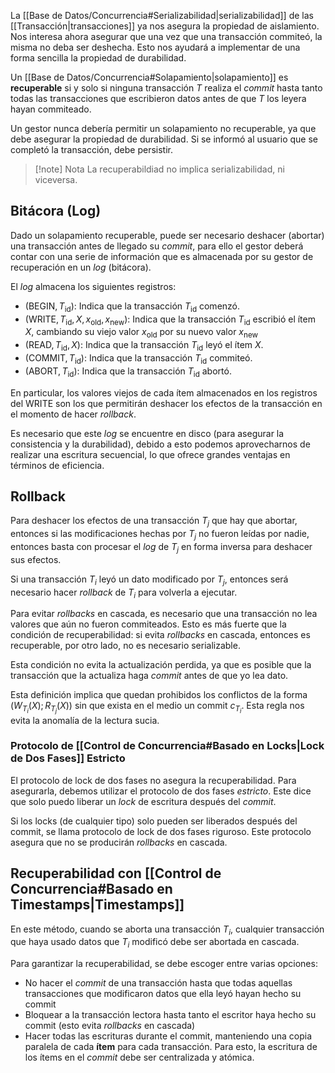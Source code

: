 La [[Base de Datos/Concurrencia#Serializabilidad|serializabilidad]] de las [[Transacción|transacciones]] ya nos asegura la propiedad de aislamiento. Nos interesa ahora asegurar que una vez que una transacción commiteó, la misma no deba ser deshecha. Esto nos ayudará a implementar de una forma sencilla la propiedad de durabilidad.

Un [[Base de Datos/Concurrencia#Solapamiento|solapamiento]] es **recuperable** si y solo si ninguna transacción $T$ realiza el *commit* hasta tanto todas las transacciones que escribieron datos antes de que $T$ los leyera hayan commiteado.

Un gestor nunca debería permitir un solapamiento no recuperable, ya que debe asegurar la propiedad de durabilidad. Si se informó al usuario que se completó la transacción, debe persistir.

> [!note] Nota
> La recuperabildiad no implica serializabilidad, ni viceversa.

## Bitácora (Log)

Dado un solapamiento recuperable, puede ser necesario deshacer (abortar) una transacción antes de llegado su *commit*, para ello el gestor deberá contar con una serie de información que es almacenada por su gestor de recuperación en un *log* (bitácora).

El *log* almacena los siguientes registros:

- $(\text{BEGIN}, T_{\text{id}}):$ Indica que la transacción $T_\text{id}$ comenzó.
- $(\text{WRITE}, T_\text{id}, X, x_\text{old}, x_\text{new}):$ Indica que la transacción $T_\text{id}$ escribió el ítem $X$, cambiando su viejo valor $x_\text{old}$ por su nuevo valor $x_\text{new}$
- $(\text{READ}, T_\text{id}, X):$ Indica que la transacción $T_\text{id}$ leyó el ítem $X$.
- $(\text{COMMIT}, T_\text{id}):$ Indica que la transacción $T_\text{id}$ commiteó.
- $(\text{ABORT}, T_\text{id}):$ Indica que la transacción $T_\text{id}$ abortó.

En particular, los valores viejos de cada ítem almacenados en los registros del $\text{WRITE}$ son los que permitirán deshacer los efectos de la transacción en el momento de hacer *rollback*.

Es necesario que este *log* se encuentre en disco (para asegurar la consistencia y la durabilidad), debido a esto podemos aprovecharnos de realizar una escritura secuencial, lo que ofrece grandes ventajas en términos de eficiencia.

## Rollback

Para deshacer los efectos de una transacción $T_j$ que hay que abortar, entonces si las modificaciones hechas por $T_j$ no fueron leídas por nadie, entonces basta con procesar el *log* de $T_j$ en forma inversa para deshacer sus efectos.

Si una transacción $T_i$ leyó un dato modificado por $T_j$, entonces será necesario hacer *rollback* de $T_i$ para volverla a ejecutar.

Para evitar *rollbacks* en cascada, es necesario que una transacción no lea valores que aún no fueron commiteados. Esto es más fuerte que la condición de recuperabilidad: si evita *rollbacks* en cascada, entonces es recuperable, por otro lado, no es necesario serializable.

Esta condición no evita la actualización perdida, ya que es posible que la transacción que la actualiza haga *commit* antes de que yo lea dato.

Esta definición implica que quedan prohibidos los conflictos de la forma $(W_{T_i}(X); R_{T_j}(X))$ sin que exista en el medio un commit $c_{T_i}$. Esta regla nos evita la anomalía de la lectura sucia.

### Protocolo de [[Control de Concurrencia#Basado en Locks|Lock de Dos Fases]] Estricto

El protocolo de lock de dos fases no asegura la recuperabilidad. Para asegurarla, debemos utilizar el protocolo de dos fases *estricto*. Este dice que solo puedo liberar un *lock* de escritura después del *commit*.

Si los locks (de cualquier tipo) solo pueden ser liberados después del commit, se llama protocolo de lock de dos fases riguroso. Este protocolo asegura que no se producirán *rollbacks* en cascada.

## Recuperabilidad con [[Control de Concurrencia#Basado en Timestamps|Timestamps]]

En este método, cuando se aborta una transacción $T_i$, cualquier transacción que haya usado datos que $T_i$ modificó debe ser abortada en cascada.

Para garantizar la recuperabilidad, se debe escoger entre varias opciones:

- No hacer el *commit* de una transacción hasta que todas aquellas transacciones que modificaron datos que ella leyó hayan hecho su commit
- Bloquear a la transacción lectora hasta tanto el escritor haya hecho su commit (esto evita *rollbacks* en cascada)
- Hacer todas las escrituras durante el commit, manteniendo una copia paralela de cada **ítem** para cada transacción. Para esto, la escritura de los ítems en el *commit* debe ser centralizada y atómica.
